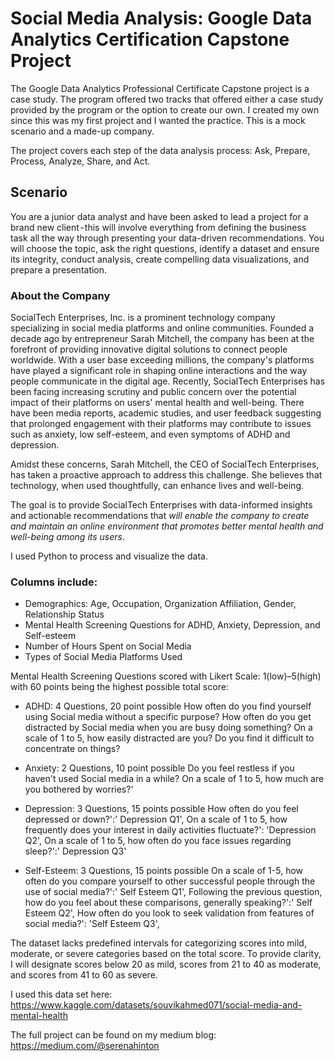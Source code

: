 # Social Media Analysis: Google Data Analytics Certification Capstone Project

The Google Data Analytics Professional Certificate Capstone project is a case study. The program offered two tracks that offered either a case study provided by the program or the option to create our own. I created my own since this was my first project and I wanted the practice. This is a mock scenario and a made-up company.

The project covers each step of the data analysis process: Ask, Prepare, Process, Analyze, Share, and Act.

## Scenario

You are a junior data analyst and have been asked to lead a project for a brand new client - this will involve everything from defining the business task all the way through presenting your data-driven recommendations. You will choose the topic, ask the right questions, identify a dataset and ensure its integrity, conduct analysis, create compelling data visualizations, and prepare a presentation.

### About the Company

SocialTech Enterprises, Inc. is a prominent technology company specializing in social media platforms and online communities. Founded a decade ago by entrepreneur Sarah Mitchell, the company has been at the forefront of providing innovative digital solutions to connect people worldwide. With a user base exceeding millions, the company's platforms have played a significant role in shaping online interactions and the way people communicate in the digital age.
Recently, SocialTech Enterprises has been facing increasing scrutiny and public concern over the potential impact of their platforms on users' mental health and well-being. There have been media reports, academic studies, and user feedback suggesting that prolonged engagement with their platforms may contribute to issues such as anxiety, low self-esteem, and even symptoms of ADHD and depression.

Amidst these concerns, Sarah Mitchell, the CEO of SocialTech Enterprises, has taken a proactive approach to address this challenge. She believes that technology, when used thoughtfully, can enhance lives and well-being.

The goal is to provide SocialTech Enterprises with data-informed insights and actionable recommendations that _will enable the company to create and maintain an online environment that promotes better mental health and well-being among its users_.

I used Python to process and visualize the data. 

### Columns include:
 
 *  Demographics: Age, Occupation, Organization Affiliation, Gender, Relationship Status
 *  Mental Health Screening Questions for ADHD, Anxiety, Depression, and Self-esteem
 *  Number of Hours Spent on Social Media
 *  Types of Social Media Platforms Used
 
 Mental Health Screening Questions scored with Likert Scale: 1(low)–5(high) with 60 points being the highest possible total score: 
  
   *  ADHD: 4 Questions, 20 point possible
    How often do you find yourself using Social media without a specific purpose?
    How often do you get distracted by Social media when you are busy doing something?
    On a scale of 1 to 5, how easily distracted are you?
    Do you find it difficult to concentrate on things?
   
   *  Anxiety: 2 Questions, 10 point possible
    Do you feel restless if you haven't used Social media in a while?
    On a scale of 1 to 5, how much are you bothered by worries?'
  
   *  Depression: 3 Questions, 15 points possible
    How often do you feel depressed or down?':' Depression Q1',
    On a scale of 1 to 5, how frequently does your interest in daily activities fluctuate?': 'Depression Q2',
    On a scale of 1 to 5, how often do you face issues regarding sleep?':' Depression Q3' 
  
   *  Self-Esteem: 3 Questions, 15 points possible
    On a scale of 1-5, how often do you compare yourself to other successful people through the use of social media?':' Self Esteem Q1',
    Following the previous question, how do you feel about these comparisons, generally speaking?':' Self Esteem Q2',
    How often do you look to seek validation from features of social media?': 'Self Esteem Q3',

The dataset lacks predefined intervals for categorizing scores into mild, moderate, or severe categories based on the total score. To provide clarity, I will designate scores below 20 as mild, scores from 21 to 40 as moderate, and scores from 41 to 60 as severe.

I used this data set here: https://www.kaggle.com/datasets/souvikahmed071/social-media-and-mental-health

The full project can be found on my medium blog: https://medium.com/@serenahinton
